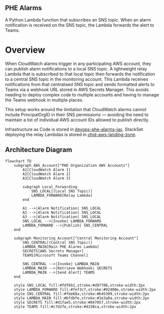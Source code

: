 ## PHE Alarms
A Python Lambda function that subscribes an SNS topic. When an alarm notification is received on the SNS topic, the Lambda forwards the alert to Teams.

# Overview
When CloudWatch alarms trigger in any participating AWS account, they can publish alarm notifications to a local SNS topic. A lightweight relay Lambda that is subscribed to that local topic then forwards the notification to a central SNS topic in the monitoring account. This Lambda receives notifications from that centralised SNS topic and sends formatted alerts to Teams via a webhook URL stored in AWS Secrets Manager. This avoids needing to deploy complex code to multiple accounts and having to manage the Teams webhook in multiple places.

This setup works around the limitation that CloudWatch alarms cannot include PrincipalOrgID in their SNS permissions — avoiding the need to maintain a list of individual AWS account IDs allowed to publish directly.

Infrastructure as Code is stored in [devops-phe-alarms-iac](https://github.com/ukhsa-collaboration/devops-phe-alarms-iac).
StackSet deploying the relay Lambdas is stored in [ohid-aws-landing-zone](https://github.com/ukhsa-collaboration/ohid-aws-landing-zone).

## Architecture Diagram

```mermaid
flowchart TD
    subgraph AWS_Account["PHE Organization AWS Accounts"]
        A1[CloudWatch Alarm 1]
        A2[CloudWatch Alarm 2]
        A3[CloudWatch Alarm 3]

        subgraph Local_Forwarding
            SNS_LOCAL[(Local SNS Topic)]
            LAMBDA_FORWARD[Relay Lambda]
        end

        A1 -->|Alarm Notification| SNS_LOCAL
        A2 -->|Alarm Notification| SNS_LOCAL
        A3 -->|Alarm Notification| SNS_LOCAL
        SNS_LOCAL -->|Invoke| LAMBDA_FORWARD
        LAMBDA_FORWARD -->|Publish| SNS_CENTRAL
    end

    subgraph Monitoring_Account["Central Monitoring Account"]
        SNS_CENTRAL[(Central SNS Topic)]
        LAMBDA_MAIN[Main PHE Alarms Lambda]
        SECRETS[AWS Secrets Manager]
        TEAMS[Microsoft Teams Channel]

        SNS_CENTRAL -->|Invoke| LAMBDA_MAIN
        LAMBDA_MAIN -->|Retrieve Webhook| SECRETS
        LAMBDA_MAIN -->|Send Alert| TEAMS
    end

    style SNS_LOCAL fill:#fdf6b2,stroke:#d97706,stroke-width:2px
    style LAMBDA_FORWARD fill:#fef3c7,stroke:#92400e,stroke-width:2px
    style SNS_CENTRAL fill:#fde68a,stroke:#b45309,stroke-width:2px
    style LAMBDA_MAIN fill:#bfdbfe,stroke:#1e3a8a,stroke-width:2px
    style SECRETS fill:#d1fae5,stroke:#047857,stroke-width:2px
    style TEAMS fill:#c7d2fe,stroke:#4338ca,stroke-width:2px
```

